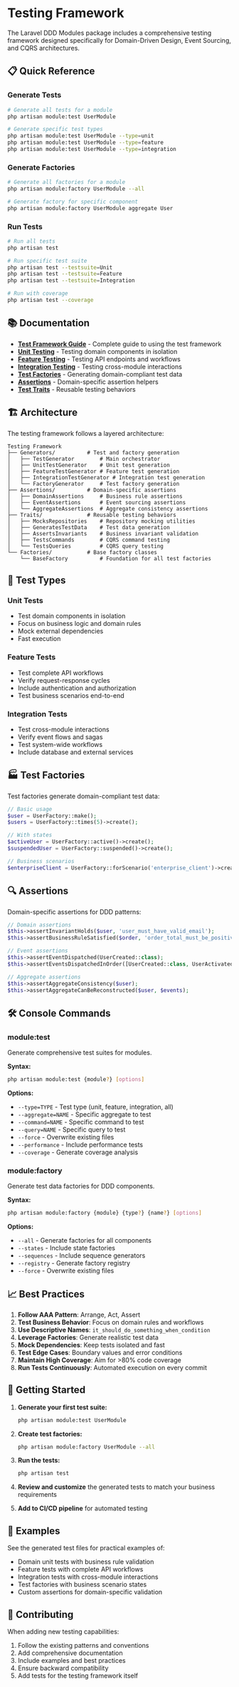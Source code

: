 # Testing Framework

The Laravel DDD Modules package includes a comprehensive testing framework designed specifically for Domain-Driven Design, Event Sourcing, and CQRS architectures.

## 📋 Quick Reference

### Generate Tests

```bash
# Generate all tests for a module
php artisan module:test UserModule

# Generate specific test types
php artisan module:test UserModule --type=unit
php artisan module:test UserModule --type=feature
php artisan module:test UserModule --type=integration
```

### Generate Factories

```bash
# Generate all factories for a module
php artisan module:factory UserModule --all

# Generate factory for specific component
php artisan module:factory UserModule aggregate User
```

### Run Tests

```bash
# Run all tests
php artisan test

# Run specific test suite
php artisan test --testsuite=Unit
php artisan test --testsuite=Feature
php artisan test --testsuite=Integration

# Run with coverage
php artisan test --coverage
```

## 📚 Documentation

- **[Test Framework Guide](test-framework-guide.md)** - Complete guide to using the test framework
- **[Unit Testing](unit-testing.md)** - Testing domain components in isolation
- **[Feature Testing](feature-testing.md)** - Testing API endpoints and workflows
- **[Integration Testing](integration-testing.md)** - Testing cross-module interactions
- **[Test Factories](test-factories.md)** - Generating domain-compliant test data
- **[Assertions](assertions.md)** - Domain-specific assertion helpers
- **[Test Traits](test-traits.md)** - Reusable testing behaviors

## 🏗️ Architecture

The testing framework follows a layered architecture:

```
Testing Framework
├── Generators/          # Test and factory generation
│   ├── TestGenerator        # Main orchestrator
│   ├── UnitTestGenerator    # Unit test generation
│   ├── FeatureTestGenerator # Feature test generation
│   ├── IntegrationTestGenerator # Integration test generation
│   └── FactoryGenerator     # Test factory generation
├── Assertions/          # Domain-specific assertions
│   ├── DomainAssertions     # Business rule assertions
│   ├── EventAssertions      # Event sourcing assertions
│   └── AggregateAssertions  # Aggregate consistency assertions
├── Traits/              # Reusable testing behaviors
│   ├── MocksRepositories    # Repository mocking utilities
│   ├── GeneratesTestData    # Test data generation
│   ├── AssertsInvariants    # Business invariant validation
│   ├── TestsCommands        # CQRS command testing
│   └── TestsQueries         # CQRS query testing
└── Factories/           # Base factory classes
    └── BaseFactory          # Foundation for all test factories
```

## 🎯 Test Types

### Unit Tests
- Test domain components in isolation
- Focus on business logic and domain rules
- Mock external dependencies
- Fast execution

### Feature Tests
- Test complete API workflows
- Verify request-response cycles
- Include authentication and authorization
- Test business scenarios end-to-end

### Integration Tests
- Test cross-module interactions
- Verify event flows and sagas
- Test system-wide workflows
- Include database and external services

## 🏭 Test Factories

Test factories generate domain-compliant test data:

```php
// Basic usage
$user = UserFactory::make();
$users = UserFactory::times(5)->create();

// With states
$activeUser = UserFactory::active()->create();
$suspendedUser = UserFactory::suspended()->create();

// Business scenarios
$enterpriseClient = UserFactory::forScenario('enterprise_client')->create();
```

## 🔍 Assertions

Domain-specific assertions for DDD patterns:

```php
// Domain assertions
$this->assertInvariantHolds($user, 'user_must_have_valid_email');
$this->assertBusinessRuleSatisfied($order, 'order_total_must_be_positive');

// Event assertions
$this->assertEventDispatched(UserCreated::class);
$this->assertEventsDispatchedInOrder([UserCreated::class, UserActivated::class]);

// Aggregate assertions
$this->assertAggregateConsistency($user);
$this->assertAggregateCanBeReconstructed($user, $events);
```

## 🛠️ Console Commands

### module:test
Generate comprehensive test suites for modules.

**Syntax:**
```bash
php artisan module:test {module?} [options]
```

**Options:**
- `--type=TYPE` - Test type (unit, feature, integration, all)
- `--aggregate=NAME` - Specific aggregate to test
- `--command=NAME` - Specific command to test
- `--query=NAME` - Specific query to test
- `--force` - Overwrite existing files
- `--performance` - Include performance tests
- `--coverage` - Generate coverage analysis

### module:factory
Generate test data factories for DDD components.

**Syntax:**
```bash
php artisan module:factory {module} {type?} {name?} [options]
```

**Options:**
- `--all` - Generate factories for all components
- `--states` - Include state factories
- `--sequences` - Include sequence generators
- `--registry` - Generate factory registry
- `--force` - Overwrite existing files

## 📈 Best Practices

1. **Follow AAA Pattern**: Arrange, Act, Assert
2. **Test Business Behavior**: Focus on domain rules and workflows
3. **Use Descriptive Names**: `it_should_do_something_when_condition`
4. **Leverage Factories**: Generate realistic test data
5. **Mock Dependencies**: Keep tests isolated and fast
6. **Test Edge Cases**: Boundary values and error conditions
7. **Maintain High Coverage**: Aim for >80% code coverage
8. **Run Tests Continuously**: Automated execution on every commit

## 🚀 Getting Started

1. **Generate your first test suite:**
   ```bash
   php artisan module:test UserModule
   ```

2. **Create test factories:**
   ```bash
   php artisan module:factory UserModule --all
   ```

3. **Run the tests:**
   ```bash
   php artisan test
   ```

4. **Review and customize** the generated tests to match your business requirements

5. **Add to CI/CD pipeline** for automated testing

## 📖 Examples

See the generated test files for practical examples of:
- Domain unit tests with business rule validation
- Feature tests with complete API workflows
- Integration tests with cross-module interactions
- Test factories with business scenario states
- Custom assertions for domain-specific validation

## 🤝 Contributing

When adding new testing capabilities:
1. Follow the existing patterns and conventions
2. Add comprehensive documentation
3. Include examples and best practices
4. Ensure backward compatibility
5. Add tests for the testing framework itself